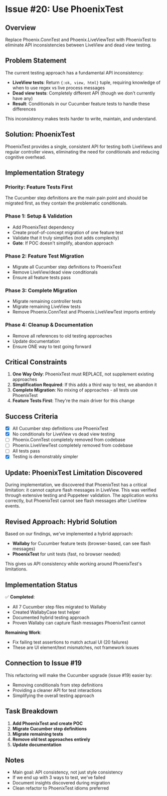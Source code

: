 # Issue #20: Use PhoenixTest

## Overview
Replace Phoenix.ConnTest and Phoenix.LiveViewTest with PhoenixTest to eliminate API inconsistencies between LiveView and dead view testing.

## Problem Statement

The current testing approach has a fundamental API inconsistency:
- **LiveView tests**: Return `{:ok, view, html}` tuple, requiring knowledge of when to use regex vs live process messages
- **Dead view tests**: Completely different API (though we don't currently have any)
- **Result**: Conditionals in our Cucumber feature tests to handle these differences

This inconsistency makes tests harder to write, maintain, and understand.

## Solution: PhoenixTest

PhoenixTest provides a single, consistent API for testing both LiveViews and regular controller views, eliminating the need for conditionals and reducing cognitive overhead.

## Implementation Strategy

### Priority: Feature Tests First
The Cucumber step definitions are the main pain point and should be migrated first, as they contain the problematic conditionals.

### Phase 1: Setup & Validation
- Add PhoenixTest dependency
- Create proof-of-concept migration of one feature test
- Validate that it truly simplifies (not adds complexity)
- **Gate**: If POC doesn't simplify, abandon approach

### Phase 2: Feature Test Migration
- Migrate all Cucumber step definitions to PhoenixTest
- Remove LiveView/dead view conditionals
- Ensure all feature tests pass

### Phase 3: Complete Migration
- Migrate remaining controller tests
- Migrate remaining LiveView tests
- Remove Phoenix.ConnTest and Phoenix.LiveViewTest imports entirely

### Phase 4: Cleanup & Documentation
- Remove all references to old testing approaches
- Update documentation
- Ensure ONE way to test going forward

## Critical Constraints

1. **One Way Only**: PhoenixTest must REPLACE, not supplement existing approaches
2. **Simplification Required**: If this adds a third way to test, we abandon it
3. **Complete Migration**: No mixing of approaches - all tests use PhoenixTest
4. **Feature Tests First**: They're the main driver for this change

## Success Criteria

- [x] All Cucumber step definitions use PhoenixTest
- [x] No conditionals for LiveView vs dead view testing
- [ ] Phoenix.ConnTest completely removed from codebase
- [ ] Phoenix.LiveViewTest completely removed from codebase
- [ ] All tests pass
- [x] Testing is demonstrably simpler

## Update: PhoenixTest Limitation Discovered

During implementation, we discovered that PhoenixTest has a critical limitation: it cannot capture flash messages in LiveView. This was verified through extensive testing and Puppeteer validation. The application works correctly, but PhoenixTest cannot see flash messages after LiveView events.

## Revised Approach: Hybrid Solution

Based on our findings, we've implemented a hybrid approach:
- **Wallaby** for Cucumber feature tests (browser-based, can see flash messages)
- **PhoenixTest** for unit tests (fast, no browser needed)

This gives us API consistency while working around PhoenixTest's limitations.

## Implementation Status

✅ **Completed**:
- All 7 Cucumber step files migrated to Wallaby
- Created WallabyCase test helper
- Documented hybrid testing approach
- Proven Wallaby can capture flash messages PhoenixTest cannot

**Remaining Work**:
- Fix failing test assertions to match actual UI (20 failures)
- These are UI element/text mismatches, not framework issues

## Connection to Issue #19

This refactoring will make the Cucumber upgrade (issue #19) easier by:
- Removing conditionals from step definitions
- Providing a cleaner API for test interactions
- Simplifying the overall testing approach

## Task Breakdown

1. **Add PhoenixTest and create POC**
2. **Migrate Cucumber step definitions**
3. **Migrate remaining tests**
4. **Remove old test approaches entirely**
5. **Update documentation**

## Notes

- Main goal: API consistency, not just style consistency
- If we end up with 3 ways to test, we've failed
- Document insights discovered during migration
- Clean refactor to PhoenixTest idioms preferred